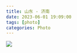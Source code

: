 ```yaml
---
title: 山东 - 济南
date: 2023-06-01 19:09:00
tags: [photo]
categories: Photo
---
```

<img src="https://sadness96.github.io/images/blog/photo-Jinan/jinanlogo.jpg"/>

<!-- more -->
<ul class="grid effect-1" id="grid">

</ul>

<link rel="stylesheet" type="text/css" href="/blog/lib/masonry/default.css" />
<link rel="stylesheet" type="text/css" href="/blog/lib/masonry/component.css" />
<script src="https://code.jquery.com/jquery-3.6.0.min.js"></script>
<script src="/blog/lib/masonry/modernizr.custom.js"></script>
<script src="/blog/lib/masonry/masonry.pkgd.min.js"></script>
<script src="/blog/lib/masonry/imagesloaded.pkgd.min.js"></script>
<script src="/blog/lib/masonry/classie.js"></script>
<script src="/blog/lib/masonry/AnimOnScroll.js"></script>
<script src="/blog/lib/masonry/ImgPreview.js"></script>

<script>
    var vOssPath = 'https://sadness.oss-cn-beijing.aliyuncs.com/';
    var vOssProcess = '?x-oss-process=image/resize,m_lfit,w_348';
    var vPhotos = [
        'images/photo-Jinan/554A7655.JPG',
        'images/photo-Jinan/554A7665.JPG',
        'images/photo-Jinan/554A7667.JPG',
        'images/photo-Jinan/554A7669.JPG',
        'images/photo-Jinan/554A7672.JPG',
        'images/photo-Jinan/554A7676.JPG',
        'images/photo-Jinan/554A7677.JPG',
        'images/photo-Jinan/554A7678.JPG',
        'images/photo-Jinan/554A7685.JPG',
        'images/photo-Jinan/554A7688.JPG',
        'images/photo-Jinan/554A7689.JPG',
        'images/photo-Jinan/554A7692.JPG',
        'images/photo-Jinan/554A7700.JPG',
        'images/photo-Jinan/554A7702.JPG',
        'images/photo-Jinan/554A7704.JPG',
        'images/photo-Jinan/554A7708.JPG',
        'images/photo-Jinan/554A7709.JPG',
        'images/photo-Jinan/554A7711.JPG',
        'images/photo-Jinan/554A7712.JPG',
        'images/photo-Jinan/554A7728.JPG',
        'images/photo-Jinan/554A7729.JPG',
        'images/photo-Jinan/554A7738.JPG',
        'images/photo-Jinan/554A7752.JPG',
        'images/photo-Jinan/554A7759.JPG',
        'images/photo-Jinan/554A7763.JPG',
        'images/photo-Jinan/554A7764.JPG',
        'images/photo-Jinan/554A7770.JPG',
        'images/photo-Jinan/554A7774.JPG',
        'images/photo-Jinan/554A7789.JPG',
        'images/photo-Jinan/554A7795.JPG',
        'images/photo-Jinan/554A7804.JPG',
        'images/photo-Jinan/554A7808.JPG',
        'images/photo-Jinan/554A7810.JPG',
        'images/photo-Jinan/554A7812.JPG',
        'images/photo-Jinan/554A7813.JPG',
        'images/photo-Jinan/554A7817.JPG',
        'images/photo-Jinan/554A7823.JPG',
        'images/photo-Jinan/554A7825.JPG',
        'images/photo-Jinan/554A7829.JPG',
        'images/photo-Jinan/554A7830.JPG',
        'images/photo-Jinan/554A7833.JPG',
        'images/photo-Jinan/554A7835.JPG',
        'images/photo-Jinan/554A7836.JPG',
        'images/photo-Jinan/554A7837.JPG',
        'images/photo-Jinan/554A7838.JPG',
        'images/photo-Jinan/554A7840.JPG',
        'images/photo-Jinan/554A7842.JPG',
        'images/photo-Jinan/554A7843.JPG',
        'images/photo-Jinan/554A7847.JPG',
        'images/photo-Jinan/554A7849.JPG',
        'images/photo-Jinan/554A7857.JPG',
        'images/photo-Jinan/554A7863.JPG',
        'images/photo-Jinan/554A7869.JPG',
        'images/photo-Jinan/554A7875.JPG',
        'images/photo-Jinan/554A7878.JPG',
        'images/photo-Jinan/554A7879.JPG',
        'images/photo-Jinan/554A7886.JPG',
        'images/photo-Jinan/554A7887.JPG',
        'images/photo-Jinan/554A7890.JPG',
        'images/photo-Jinan/554A7891.JPG',
        'images/photo-Jinan/554A7893.JPG',
        'images/photo-Jinan/554A7904.JPG',
        'images/photo-Jinan/554A7906.JPG',
        'images/photo-Jinan/554A7916.JPG',
        'images/photo-Jinan/554A7921.JPG',
        'images/photo-Jinan/554A7923.JPG',
        'images/photo-Jinan/554A7929.JPG',
        'images/photo-Jinan/554A7945.JPG',
        'images/photo-Jinan/554A7951.JPG'
    ];
    vPhotos.forEach(element => {
        $("#grid").append('<li><img class="photo" src="' + vOssPath + element + vOssProcess + '" alt="' + vOssPath + element + '" style="cursor: pointer;"></li>');
    });

    new AnimOnScroll(document.getElementById('grid'), {
        minDuration : 0.4,
        maxDuration : 0.7,
        viewportFactor : 0.2
    });
    
    $(function(){  
        $(".photo").click(function(){  
            imgShow("#outerdiv", "#innerdiv", "#bigimg", $(this));
        });  
    });  
</script>